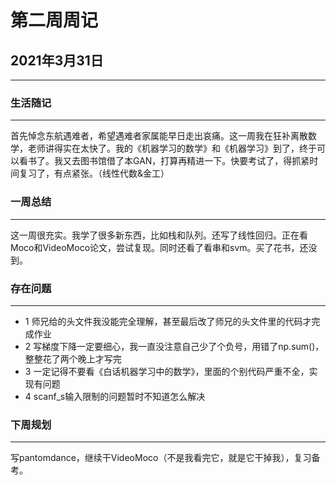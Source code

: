 # 第二周周记

## 2021年3月31日

---



### 生活随记

---

首先悼念东航遇难者，希望遇难者家属能早日走出哀痛。这一周我在狂补离散数学，老师讲得实在太快了。我的《机器学习的数学》和《机器学习》到了，终于可以看书了。我又去图书馆借了本GAN，打算再精进一下。快要考试了，得抓紧时间复习了，有点紧张。（线性代数&金工）



### 一周总结

---

这一周很充实。我学了很多新东西，比如栈和队列。还写了线性回归。正在看Moco和VideoMoco论文，尝试复现。同时还看了看串和svm。买了花书，还没到。





### 存在问题

---

- 1  师兄给的头文件我没能完全理解，甚至最后改了师兄的头文件里的代码才完成作业
- 2  写梯度下降一定要细心，我一直没注意自己少了个负号，用错了np.sum()，整整花了两个晚上才写完
- 3  一定记得不要看《白话机器学习中的数学》，里面的个别代码严重不全，实现有问题
- 4  scanf_s输入限制的问题暂时不知道怎么解决



### 下周规划

---

写pantomdance，继续干VideoMoco（不是我看完它，就是它干掉我），复习备考。



